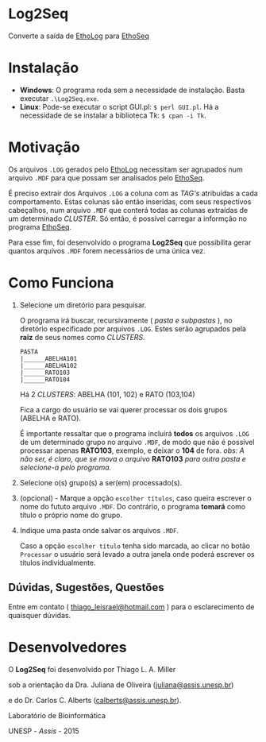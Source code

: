 # Log2Seq

Converte a saída de [EthoLog](http://www.ip.usp.br/docentes/ebottoni/EthoLog/ethohome.html) para [EthoSeq](http://www2.assis.unesp.br/cats/ethoseq.htm)

# Instalação

* **Windows**: O programa roda sem a necessidade de instalação. Basta executar `.\Log2Seq.exe`. 
* **Linux**: Pode-se executar o script GUI.pl: `$ perl GUI.pl`. Há a necessidade de se instalar a biblioteca Tk: `$ cpan -i Tk`.

# Motivação

Os arquivos `.LOG` gerados pelo [EthoLog](http://www.ip.usp.br/docentes/ebottoni/EthoLog/ethohome.html) necessitam ser agrupados num arquivo `.MDF` para que possam ser analisados pelo [EthoSeq](http://www2.assis.unesp.br/cats/ethoseq.htm).

É preciso extrair dos Arquivos `.LOG` a coluna com as *TAG's* atribuídas a cada comportamento. Estas colunas são então inseridas, com
seus respectivos cabeçalhos, num arquivo `.MDF` que conterá todas as colunas extraídas de um determinado *CLUSTER*. Só então, é possível carregar a informção no programa [EthoSeq](http://www2.assis.unesp.br/cats/ethoseq.htm).

Para esse fim, foi desenvolvido o programa **Log2Seq** que possibilita
gerar quantos arquivos `.MDF` forem necessários de uma única vez.

# Como Funciona

1. 	Selecione um diretório para pesquisar.

	O programa irá buscar, recursivamente ( *pasta e subpastas* ), no diretório especificado
	por arquivos `.LOG`. Estes serão agrupados pela **raiz** de seus nomes como *CLUSTERS*.

		PASTA
		|______ABELHA101
		|______ABELHA102
		|______RATO103
		|______RATO104
	
	Há 2 *CLUSTERS*: ABELHA (101, 102) e RATO (103,104)
	
	Fica a cargo do usuário se vai querer processar os dois grupos (ABELHA e RATO).

	É importante ressaltar que o programa incluirá **todos** os arquivos `.LOG` de um determinado
	grupo no arquivo `.MDF`, de modo que não é possível processar apenas **RATO103**, exemplo, e deixar
	o **104** de fora. 
	*obs: A não ser, é claro, que se mova o arquivo* **RATO103** *para outra pasta e* 
	*selecione-a pelo programa.*

2. 	Selecione o(s) grupo(s) a ser(em) processado(s).

3. 	(opcional) - Marque a opção `escolher títulos`, caso queira escrever o nome
	do fututo arquivo `.MDF`. Do contrário, o programa **tomará** como título o próprio nome do grupo.

4. 	Indique uma pasta onde salvar os arquivos `.MDF`.

	Caso a opção `escolher título` tenha sido marcada, ao clicar no botão `Processar`
	o usuário será levado a outra janela onde poderá escrever os títulos individualmente.

## Dúvidas, Sugestões, Questões

Entre em contato ( thiago_leisrael@hotmail.com ) para o esclarecimento de quaisquer dúvidas.

# Desenvolvedores

O **Log2Seq** foi desenvolvido por Thiago L. A. Miller

sob a orientação da Dra. Juliana de Oliveira (juliana@assis.unesp.br)

e do Dr. Carlos C. Alberts (calberts@assis.unesp.br).

Laboratório de Bioinformática

UNESP - *Assis* - 2015


